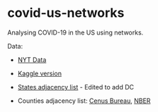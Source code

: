 # covid-us-networks
Analysing COVID-19 in the US using networks.

Data:

* [NYT Data](https://github.com/nytimes/covid-19-data)

* [Kaggle version](https://www.kaggle.com/fireballbyedimyrnmom/us-counties-covid-19-dataset)

* [States adjacency list](https://gist.github.com/neilb/ee60cd179d5eb17d1cb616cdeeda760f) - Edited to add DC

* Counties adjacency list: [Cenus Bureau](https://www.census.gov/programs-surveys/geography/library/reference/county-adjacency-file.html), [NBER](https://www.nber.org/research/data/county-adjacency)
